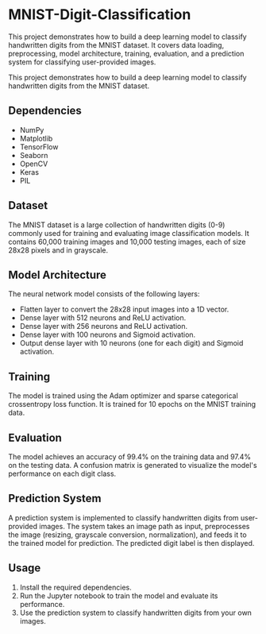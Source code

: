 # MNIST-Digit-Classification
This project demonstrates how to build a deep learning model to classify handwritten digits from the MNIST dataset. It covers data loading, preprocessing, model architecture, training, evaluation, and a prediction system for classifying user-provided images.

This project demonstrates how to build a deep learning model to classify handwritten digits from the MNIST dataset.

## Dependencies

* NumPy
* Matplotlib
* TensorFlow
* Seaborn
* OpenCV
* Keras
* PIL

## Dataset

The MNIST dataset is a large collection of handwritten digits (0-9) commonly used for training and evaluating image classification models. It contains 60,000 training images and 10,000 testing images, each of size 28x28 pixels and in grayscale.

## Model Architecture

The neural network model consists of the following layers:

* Flatten layer to convert the 28x28 input images into a 1D vector.
* Dense layer with 512 neurons and ReLU activation.
* Dense layer with 256 neurons and ReLU activation.
* Dense layer with 100 neurons and Sigmoid activation.
* Output dense layer with 10 neurons (one for each digit) and Sigmoid activation.

## Training

The model is trained using the Adam optimizer and sparse categorical crossentropy loss function. It is trained for 10 epochs on the MNIST training data.

## Evaluation

The model achieves an accuracy of 99.4% on the training data and 97.4% on the testing data. A confusion matrix is generated to visualize the model's performance on each digit class.

## Prediction System

A prediction system is implemented to classify handwritten digits from user-provided images. The system takes an image path as input, preprocesses the image (resizing, grayscale conversion, normalization), and feeds it to the trained model for prediction. The predicted digit label is then displayed.

## Usage

1. Install the required dependencies.
2. Run the Jupyter notebook to train the model and evaluate its performance.
3. Use the prediction system to classify handwritten digits from your own images.
